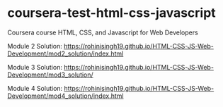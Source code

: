 # coursera-test-html-css-javascript
Coursera course HTML, CSS, and Javascript for Web Developers

Module 2 Solution:
https://rohinisingh19.github.io/HTML-CSS-JS-Web-Development/mod2_solution/index.html

Module 3 Solution:
https://rohinisingh19.github.io/HTML-CSS-JS-Web-Development/mod3_solution/

Module 4 Solution:
https://rohinisingh19.github.io/HTML-CSS-JS-Web-Development/mod4_solution/index.html
